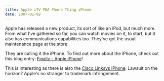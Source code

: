 ```yaml
---
title: Apple iTV PDA Phone Thing iPhone
date: 2007-01-09
---
```

Apple has released a new product, its sort of like an iPod, but much more. From what I've gathered so far, you can watch movies on it, to start, but it also has communications capabilities too. They've got the usual maintenance page at the store:


They are calling it the iPhone. To find out more about the iPhone, check out this blog entry: <a href="http://www.soggyblogger.com/blog/2007/01/09/finally-the-apple-iphone/">Finally - Apple iPhone</a>!

This is interesting as there is also the <a href="http://www.soggyblogger.com/blog/2006/12/20/ciscos-linksys-iphone/">Cisco Linksys iPhone</a>. Lawsuit on the horizon? Apple's no stranger to trademark infringement.


